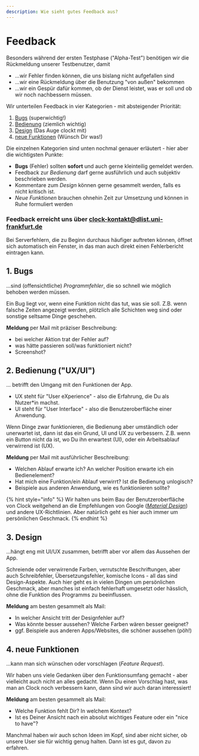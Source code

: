```yaml
---
description: Wie sieht gutes Feedback aus?
---
```


# Feedback

Besonders während der ersten Testphase \("Alpha-Test"\) benötigen wir die Rückmeldung unserer Testbenutzer, damit

* ...wir Fehler finden können, die uns bislang nicht aufgefallen sind
* ...wir eine Rückmeldung über die Benutzung "von außen" bekommen
* ...wir ein Gespür dafür kommen, ob der Dienst leistet, was er soll und ob wir noch nachbessern müssen.

Wir unterteilen Feedback in vier Kategorien - mit absteigender Priorität:

1. [Bugs](how2feedback.md#1.-Bugs) \(superwichtig!\)
2. [Bedienung](how2feedback.md#2.-Bedienung) \(ziemlich wichtig\)
3. [Design](how2feedback.md#3.-Design) \(Das Auge clockt mit\)
4. [neue Funktionen](how2feedback.md#4.-neue-Funktionen) \(Wünsch Dir was!\)

Die einzelnen Kategorien sind unten nochmal genauer erläutert - hier aber die wichtigsten Punkte:

* **Bugs** \(Fehler\) sollten **sofort** und auch gerne kleinteilig gemeldet werden.
* Feedback zur _Bedienung_ darf gerne ausführlich und auch subjektiv beschrieben werden.
* Kommentare zum _Design_ können gerne gesammelt werden, falls es nicht kritisch ist.
* _Neue Funktionen_ brauchen ohnehin Zeit zur Umsetzung und können in Ruhe formuliert werden

### **Feedback erreicht uns über** [**clock-kontakt@dlist.uni-frankfurt.de**](mailto:clock-kontakt@dlist.uni-frankfurt.de)

Bei Serverfehlern, die zu Beginn durchaus häufiger auftreten können, öffnet sich automatisch ein Fenster, in das man auch direkt einen Fehlerbericht eintragen kann.

## 1. Bugs

...sind \(offensichtliche\) _Programmfehler_, die so schnell wie möglich behoben werden müssen.

Ein Bug liegt vor, wenn eine Funktion nicht das tut, was sie soll. Z.B. wenn falsche Zeiten angezeigt werden, plötzlich alle Schichten weg sind oder sonstige seltsame Dinge geschehen.

**Meldung** per Mail mit präziser Beschreibung:

* bei welcher Aktion trat der Fehler auf?
* was hätte passieren soll/was funktioniert nicht?
* Screenshot?

## 2. Bedienung \("UX/UI"\)

... betrifft den Umgang mit den Funktionen der App.

* UX steht für "User eXperience" - also die Erfahrung, die Du als Nutzer\*in machst.
* UI steht für "User Interface" - also die Benutzeroberfläche einer Anwendung.

Wenn Dinge zwar funktionieren, die Bedienung aber umständlich oder unerwartet ist, dann ist das ein Grund, UI und UX zu verbessern. Z.B. wenn ein Button nicht da ist, wo Du ihn erwartest \(UI\), oder ein Arbeitsablauf verwirrend ist \(UX\).

**Meldung** per Mail mit ausführlicher Beschreibung:

* Welchen Ablauf erwarte ich? An welcher Position erwarte ich ein Bedienelement?
* Hat mich eine Funktion/ein Ablauf verwirrt? Ist die Bedienung unlogisch?
* Beispiele aus anderen Anwendung, wie es funktionieren sollte?

{% hint style="info" %}
Wir halten uns beim Bau der Benutzeroberfläche von Clock weitgehend an die Empfehlungen von Google \([_Material Design_](about.md#Design)\) und andere UX-Richtlinien. Aber natürlich geht es hier auch immer um persönlichen Geschmack.
{% endhint %}

## 3. Design

...hängt eng mit UI/UX zusammen, betrifft aber vor allem das Aussehen der App.

Schreiende oder verwirrende Farben, verrutschte Beschriftungen, aber auch Schreibfehler, Übersetzungsfehler, komische Icons - all das sind Design-Aspekte. Auch hier geht es in vielen Dingen um persönlichen Geschmack, aber manches ist einfach fehlerhaft umgesetzt oder hässlich, ohne die Funktion des Programms zu beeinflussen.

**Meldung** am besten gesammelt als Mail:

* In welcher Ansicht tritt der Designfehler auf?
* Was könnte besser aussehen? Welche Farben wären besser geeignet?
* ggf. Beispiele aus anderen Apps/Websites, die schöner aussehen \(pöh!\)

## 4. neue Funktionen

...kann man sich wünschen oder vorschlagen \(_Feature Request_\).

Wir haben uns viele Gedanken über den Funktionsumfang gemacht - aber vielleicht auch nicht an alles gedacht. Wenn Du einen Vorschlag hast, was man an Clock noch verbessern kann, dann sind wir auch daran interessiert!

**Meldung** am besten gesammelt als Mail:

* Welche Funktion fehlt Dir? In welchem Kontext?
* Ist es Deiner Ansicht nach ein absolut wichtiges Feature oder ein "nice to have"?

Manchmal haben wir auch schon Ideen im Kopf, sind aber nicht sicher, ob unsere User sie für wichtig genug halten. Dann ist es gut, davon zu erfahren.

